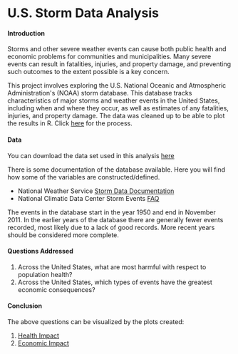 # U.S. Storm Data Analysis


#### **Introduction**

Storms and other severe weather events can cause both public health and economic problems for communities and municipalities. Many severe events can result in fatalities, injuries, and property damage, and preventing such outcomes to the extent possible is a key concern.

This project involves exploring the U.S. National Oceanic and Atmospheric Administration's (NOAA) storm database. This database tracks characteristics of major storms and weather events in the United States, including when and where they occur, as well as estimates of any fatalities, injuries, and property damage. The data was cleaned up to be able to plot the results in R. Click [here](https://rpubs.com/candaceng/analyzing-storm-data) for the process.


#### **Data**

You can download the data set used in this analysis [here](https://d396qusza40orc.cloudfront.net/repdata%2Fdata%2FStormData.csv.bz2)

There is some documentation of the database available. Here you will find how some of the variables are constructed/defined.

- National Weather Service [Storm Data Documentation](https://d396qusza40orc.cloudfront.net/repdata%2Fpeer2_doc%2Fpd01016005curr.pdf)
- National Climatic Data Center Storm Events [FAQ](https://d396qusza40orc.cloudfront.net/repdata%2Fpeer2_doc%2FNCDC%20Storm%20Events-FAQ%20Page.pdf)

The events in the database start in the year 1950 and end in November 2011. In the earlier years of the database there are generally fewer events recorded, most likely due to a lack of good records. More recent years should be considered more complete.


#### **Questions Addressed**

1. Across the United States, what are most harmful with respect to population health? 
2. Across the United States, which types of events have the greatest economic consequences?


#### **Conclusion**
The above questions can be visualized by the plots created:
1. [Health Impact](https://github.com/candaceng/storm-data-analysis/blob/master/figures/fig1.png)
2. [Economic Impact](https://github.com/candaceng/storm-data-analysis/blob/master/figures/fig2.png)
